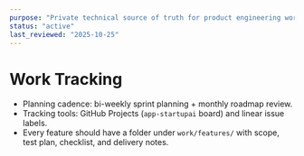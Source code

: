 ```yaml
---
purpose: "Private technical source of truth for product engineering work tracking"
status: "active"
last_reviewed: "2025-10-25"
---
```


# Work Tracking

- Planning cadence: bi-weekly sprint planning + monthly roadmap review.
- Tracking tools: GitHub Projects (`app-startupai` board) and linear issue labels.
- Every feature should have a folder under `work/features/` with scope, test plan, checklist, and delivery notes.
